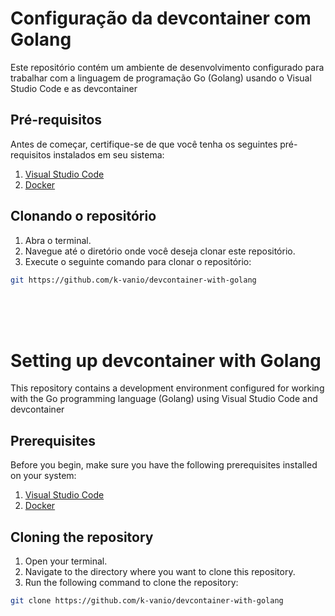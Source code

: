 # Configuração da devcontainer com Golang

Este repositório contém um ambiente de desenvolvimento configurado para trabalhar com a linguagem de programação Go (Golang) usando o Visual Studio Code e as devcontainer

## Pré-requisitos

Antes de começar, certifique-se de que você tenha os seguintes pré-requisitos instalados em seu sistema:

1. [Visual Studio Code](https://code.visualstudio.com/)
2. [Docker](https://www.docker.com/)

## Clonando o repositório

1. Abra o terminal.
2. Navegue até o diretório onde você deseja clonar este repositório.
3. Execute o seguinte comando para clonar o repositório:

```bash
git https://github.com/k-vanio/devcontainer-with-golang
```


<br><br><br>             

# Setting up devcontainer with Golang

This repository contains a development environment configured for working with the Go programming language (Golang) using Visual Studio Code and devcontainer

## Prerequisites

Before you begin, make sure you have the following prerequisites installed on your system:

1. [Visual Studio Code](https://code.visualstudio.com/)
2. [Docker](https://www.docker.com/)

## Cloning the repository

1. Open your terminal.
2. Navigate to the directory where you want to clone this repository.
3. Run the following command to clone the repository:

```bash
git clone https://github.com/k-vanio/devcontainer-with-golang

